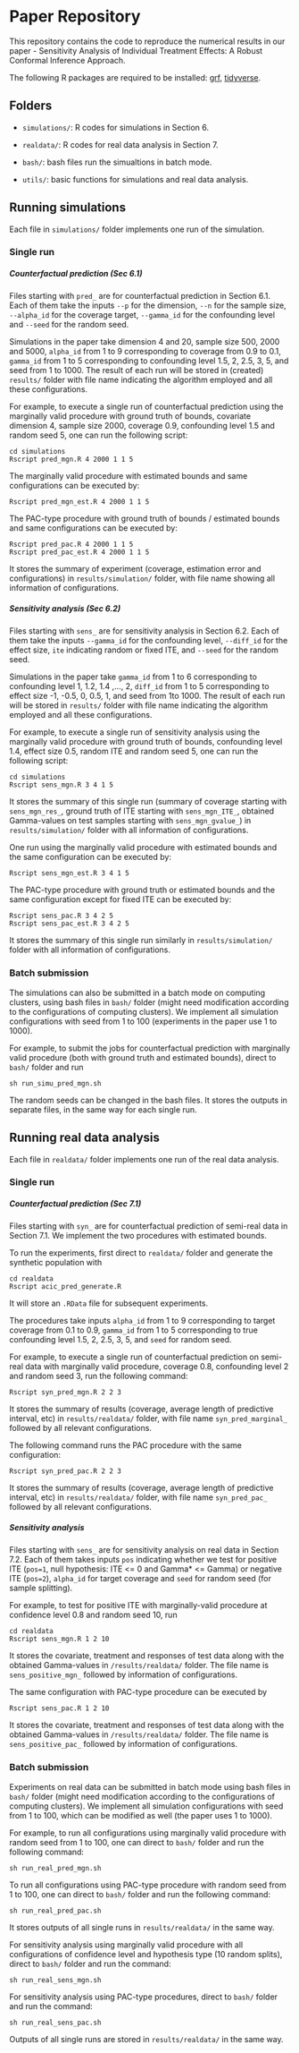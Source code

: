# Paper Repository

This repository contains the code to reproduce the numerical results in our paper - Sensitivity Analysis of Individual Treatment Effects: A Robust Conformal Inference Approach.

The following R packages are required to be installed: [grf](https://grf-labs.github.io/grf/), [tidyverse](https://www.tidyverse.org/).





## Folders

- `simulations/`: R codes for simulations in Section 6. 

- `realdata/`: R codes for real data analysis in Section 7. 
- `bash/`: bash files run the simualtions in batch mode. 
- `utils/`: basic functions for simulations and real data analysis.



## Running simulations

Each file in `simulations/` folder implements one run of the simulation. 

### Single run

##### Counterfactual prediction (Sec 6.1)

Files starting with `pred_` are for counterfactual prediction in Section 6.1. Each of them take the inputs `--p` for the dimension, `--n` for the sample size, `--alpha_id` for the coverage target, `--gamma_id` for the confounding level and `--seed` for the random seed. 

Simulations in the paper take dimension 4 and 20, sample size 500, 2000 and 5000, `alpha_id` from 1 to 9 corresponding to coverage from 0.9 to 0.1, `gamma_id` from 1 to 5 corresponding to confounding level 1.5, 2, 2.5, 3, 5, and seed from 1 to 1000. The result of each run will be stored in (created) `results/` folder with file name indicating the algorithm employed and all these configurations.

For example, to execute a single run of counterfactual prediction using the marginally valid procedure with ground truth of bounds, covariate dimension 4, sample size 2000, coverage 0.9, confounding level 1.5 and random seed 5, one can run the following script:

```
cd simulations
Rscript pred_mgn.R 4 2000 1 1 5 
```

The marginally valid procedure with estimated bounds and same configurations can be executed by:

```
Rscript pred_mgn_est.R 4 2000 1 1 5 
```

The PAC-type procedure with ground truth of bounds / estimated bounds and same configurations can be executed by:

```
Rscript pred_pac.R 4 2000 1 1 5 
Rscript pred_pac_est.R 4 2000 1 1 5 
```

It stores the summary of experiment (coverage, estimation error and configurations) in `results/simulation/` folder, with file name showing all information of configurations.

##### Sensitivity analysis (Sec 6.2)

Files starting with `sens_` are for sensitivity analysis in Section 6.2.  Each of them take the inputs `--gamma_id` for the confounding level, `--diff_id` for the effect size, `ite` indicating random or fixed ITE, and `--seed` for the random seed. 

Simulations in the paper take `gamma_id` from 1 to 6 corresponding to confounding level 1, 1.2, 1.4 ,..., 2, `diff_id` from 1 to 5 corresponding to effect size -1, -0.5, 0, 0.5, 1, and seed from 1to 1000. The result of each run will be stored in `results/` folder with file name indicating the algorithm employed and all these configurations.

For example, to execute a single run of sensitivity analysis using the marginally valid procedure with ground truth of bounds, confounding level 1.4, effect size 0.5, random ITE and random seed 5, one can run the following script:

```
cd simulations
Rscript sens_mgn.R 3 4 1 5
```

It stores the summary of this single run (summary of coverage starting with `sens_mgn_res_`, ground truth of ITE starting with `sens_mgn_ITE_`, obtained Gamma-values on test samples starting with `sens_mgn_gvalue_`) in `results/simulation/` folder with all information of configurations.

One run using the marginally valid procedure with estimated bounds and the same configuration can be executed by:

```
Rscript sens_mgn_est.R 3 4 1 5
```

The PAC-type procedure with ground truth or estimated bounds and the same configuration except for fixed ITE can be executed by:

```
Rscript sens_pac.R 3 4 2 5
Rscript sens_pac_est.R 3 4 2 5
```

It stores the summary of this single run similarly in `results/simulation/` folder with all information of configurations.

### Batch submission 

The simulations can also be submitted in a batch mode on computing clusters, using bash files in `bash/` folder (might need modification according to the configurations of computing clusters). We implement all simulation configurations with seed from 1 to 100 (experiments in the paper use 1 to 1000). 

For example, to submit the jobs for counterfactual prediction with marginally valid procedure (both with ground truth and estimated bounds), direct to `bash/` folder and run 

```
sh run_simu_pred_mgn.sh
```

The random seeds can be changed in the bash files. It stores the outputs in separate files, in the same way for each single run. 

## Running real data analysis

Each file in `realdata/` folder implements one run of the real data analysis. 

### Single run

##### Counterfactual prediction (Sec 7.1)

Files starting with `syn_` are for counterfactual prediction of semi-real data in Section 7.1. We implement the two procedures with estimated bounds. 

To run the experiments, first direct to `realdata/` folder and generate the synthetic population with

```
cd realdata
Rscript acic_pred_generate.R
```

It will store an `.RData` file for subsequent experiments. 

The procedures take inputs `alpha_id` from 1 to 9 corresponding to target coverage from 0.1 to 0.9, `gamma_id` from 1 to 5 corresponding to true confounding level 1.5, 2, 2.5, 3, 5, and `seed` for random seed.

For example, to execute a single run of counterfactual prediction on semi-real data with marginally valid procedure, coverage 0.8, confounding level 2 and random seed 3, run the following command:

```
Rscript syn_pred_mgn.R 2 2 3
```

It stores the summary of results (coverage, average length of predictive interval, etc) in `results/realdata/` folder, with file name `syn_pred_marginal_` followed by all relevant configurations. 

The following command runs the PAC procedure with the same configuration:

```
Rscript syn_pred_pac.R 2 2 3
```

It stores the summary of results (coverage, average length of predictive interval, etc) in `results/realdata/` folder, with file name `syn_pred_pac_` followed by all relevant configurations. 

##### Sensitivity analysis

Files starting with `sens_` are for sensitivity analysis on real data in Section 7.2. Each of them takes inputs `pos` indicating whether we test for positive ITE (`pos=1`, null hypothesis: ITE <= 0 and Gamma* <= Gamma) or negative ITE (`pos=2`), `alpha_id` for target coverage and `seed` for random seed (for sample splitting). 

For example, to test for positive ITE with marginally-valid procedure at confidence level 0.8 and random seed 10, run

```
cd realdata
Rscript sens_mgn.R 1 2 10
```

It stores the covariate, treatment and responses of test data along with the obtained Gamma-values in `/results/realdata/` folder. The file name is `sens_positive_mgn_` followed by information of configurations. 

The same configuration with PAC-type procedure can be executed by 

```
Rscript sens_pac.R 1 2 10
```

It stores the covariate, treatment and responses of test data along with the obtained Gamma-values in `/results/realdata/` folder. The file name is `sens_positive_pac_` followed by information of configurations. 

### Batch submission 

Experiments on real data can be submitted in batch mode using bash files in `bash/` folder (might need modification according to the configurations of computing clusters). We implement all simulation configurations with seed from 1 to 100, which can be modified as well (the paper uses 1 to 1000). 

For example, to run all configurations using marginally valid procedure with random seed from 1 to 100, one can direct to `bash/` folder and run the following command:

```
sh run_real_pred_mgn.sh
```

To run all configurations using PAC-type procedure with random seed from 1 to 100, one can direct to `bash/` folder and run the following command:

```
sh run_real_pred_pac.sh
```

It stores outputs of all single runs in `results/realdata/` in the same way. 

For sensitivity analysis using marginally valid procedure with all configurations of confidence level and hypothesis type (10 random splits), direct to `bash/` folder and run the command:

```
sh run_real_sens_mgn.sh
```

For sensitivity analysis using PAC-type procedures, direct to `bash/` folder and run the command:

```
sh run_real_sens_pac.sh
```

Outputs of all single runs are stored in `results/realdata/` in the same way. 